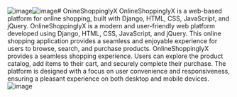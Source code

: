 ![image](https://github.com/vipul-797/OnineShoppinglyX/assets/83302716/389c27b1-f1d6-4a93-88a6-d079a722d82b)![image](https://github.com/vipul-797/OnineShoppinglyX/assets/83302716/01967912-8856-4598-bde0-18d01a90b7f9)# OnineShoppinglyX
OnlineShoppinglyX is a web-based platform for online shopping, built with Django, HTML, CSS, JavaScript, and jQuery. OnlineShoppinglyX is a modern and user-friendly web platform developed using Django, HTML, CSS, JavaScript, and jQuery. This online shopping application provides a seamless and enjoyable experience for users to browse, search, and purchase products. OnlineShoppinglyX provides a seamless shopping experience. Users can explore the product catalog, add items to their cart, and securely complete their purchase. The platform is designed with a focus on user convenience and responsiveness, ensuring a pleasant experience on both desktop and mobile devices.
![image](https://github.com/vipul-797/OnineShoppinglyX/assets/83302716/1ce1b56e-4ac0-4e9a-9507-80678ee98c33)
